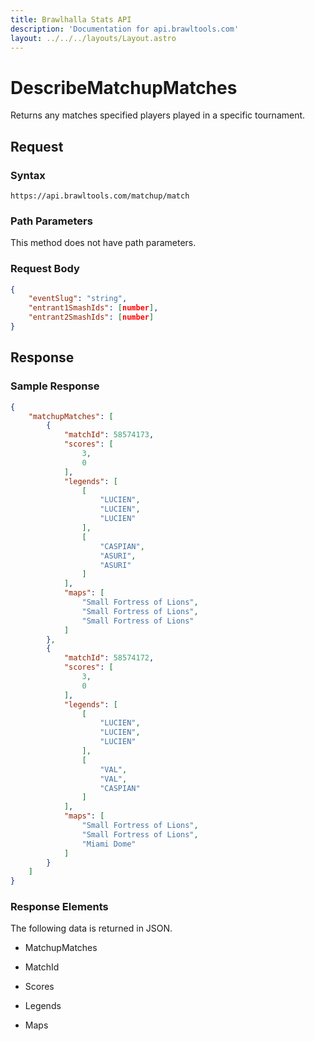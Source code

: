 ```yaml
---
title: Brawlhalla Stats API
description: 'Documentation for api.brawltools.com'
layout: ../../../layouts/Layout.astro
---
```


# DescribeMatchupMatches

Returns any matches specified players played in a specific tournament.

## Request

### Syntax

```https://api.brawltools.com/matchup/match```

### Path Parameters

This method does not have path parameters.

### Request Body

```json
{
    "eventSlug": "string",
    "entrant1SmashIds": [number],
    "entrant2SmashIds": [number]
}
```

## Response

### Sample Response

```json
{
    "matchupMatches": [
        {
            "matchId": 58574173,
            "scores": [
                3,
                0
            ],
            "legends": [
                [
                    "LUCIEN",
                    "LUCIEN",
                    "LUCIEN"
                ],
                [
                    "CASPIAN",
                    "ASURI",
                    "ASURI"
                ]
            ],
            "maps": [
                "Small Fortress of Lions",
                "Small Fortress of Lions",
                "Small Fortress of Lions"
            ]
        },
        {
            "matchId": 58574172,
            "scores": [
                3,
                0
            ],
            "legends": [
                [
                    "LUCIEN",
                    "LUCIEN",
                    "LUCIEN"
                ],
                [
                    "VAL",
                    "VAL",
                    "CASPIAN"
                ]
            ],
            "maps": [
                "Small Fortress of Lions",
                "Small Fortress of Lions",
                "Miami Dome"
            ]
        }
    ]
}
```

### Response Elements

The following data is returned in JSON.

- MatchupMatches

- MatchId

- Scores

- Legends

- Maps